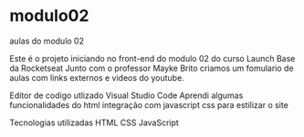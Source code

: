 # modulo02
 aulas do modulo 02

Este é o projeto iniciando no front-end do modulo 02 do curso Launch Base da Rocketseat
Junto com o professor Mayke Brito criamos um fomulario de aulas com links externos e videos do youtube.

Editor de codigo utlizado Visual Studio Code
Aprendi algumas funcionalidades do html 
integração com javascript
css para estilizar o site

Tecnologias utilizadas
HTML
CSS
JavaScript